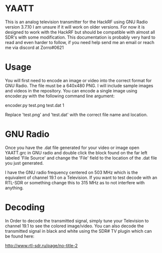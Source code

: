 # YAATT

This is an analog television transmitter for the HackRF using GNU Radio version 3.7.10
I am unsure if it will work on older versions.
For now it is designed to work with the HackRF but should be compatible with almost all SDR's with some modification.
This documentation is probably very hard to read and even harder to follow, if you need help send me an email or 
reach me via discord at Zorro#0621

# Usage

You will first need to encode an image or video into the correct format for GNU Radio. The file must be a 
640x480 PNG. I will include sample images and videos in the repository. You can encode a single image using encoder.py
with the following command line argument:

encoder.py test.png test.dat 1 

Replace 'test.png' and 'test.dat' with the correct file name and location.

# GNU Radio

Once you have the .dat file generated for your video or image open YAATT.grc in GNU radio and double click the block found on the far left
labeled 'File Source' and change the 'File' field to the location of the .dat file you just generated. 

I have the GNU radio frequency centered on 503 MHz which is the equivalent of channel 19.1 on a Television. If you want to test
decode with an RTL-SDR or something change this to 315 MHz as to not interfere with anything.

# Decoding

In Order to decode the transmitted signal, simply tune your Television to channel 19.1 to see the colored image/video.
You can also decode the transmitted signal in black and white using the SDR# TV plugin which can be found here: 

http://www.rtl-sdr.ru/page/no-title-2

